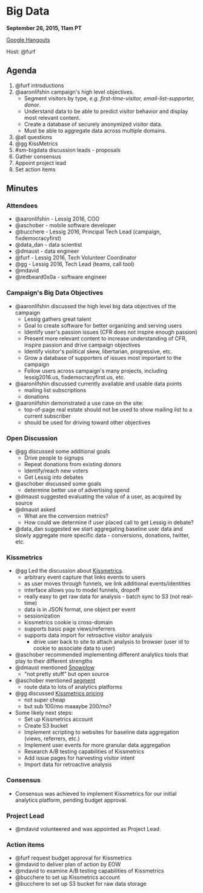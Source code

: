 # Big Data

**September 26, 2015, 11am PT**

[Google Hangouts](https://plus.google.com/hangouts/_/lessigforpresident.com/big-data)

Host: @furf

## Agenda

1. @furf introductions
1. @aaronlifshin campaign's high level objectives.
    * Segment visitors by type, *e.g. first-time-visitor, email-list-supporter, donor*.
    * Understand data to be able to predict visitor behavior and display most relevant content.
    * Create a database of securely anonymized visitor data.
    * Must be able to aggregate data across multiple domains.
1. @all questions
1. @gg KissMetrics
1. #sm-bigdata discussion leads - proposals
1. Gather consensus
1. Appoint project lead
1. Set action items

## Minutes

### Attendees

* @aaronlifshin - Lessig 2016, COO
* @aschober - mobile software developer
* @bucchere - Lessig 2016, Principal Tech Lead (campaign, fixdemocracyfirst)
* @data_dan - data scientist
* @dmaust - data engineer 
* @furf - Lessig 2016, Tech Volunteer Coordinator
* @gg - Lessig 2016, Tech Lead (teams, call tool)
* @mdavid
* @redbeard0x0a - software engineer

### Campaign's Big Data Objectives

* @aaronlifshin discussed the high level big data objectives of the campaign
    * Lessig gathers great talent
    * Goal to create software for better organizing and serving users
    * Identify user's passion issues (CFR does not inspire enough passion)
    * Present more relevant content to increase understanding of CFR, inspire passion and drive campaign objectives
    * Identify visitor's political skew, libertarian, progressive, etc.
    * Grow a database of supporters of issues most important to the campaign
    * Follow users across campaign's many projects, including lessig2016.us, fixdemocracyfirst.us, etc.
* @aaronlifshin discussed currently available and usable data points
    * mailing list subscriptions
    * donations
* @aaronlifshin demonstrated a use case on the site:
    * top-of-page real estate should not be used to show mailing list to a current subscriber
    * should be used for driving toward other objectives

### Open Discussion

* @gg discussed some additional goals
    * Drive people to signups
    * Repeat donations from existing donors
    * Identify/reach new voters
    * Get Lessig into debates
* @aschober discussed some goals
    * determine better use of advertising spend
* @dmaust suggested evaluating the value of a user, as acquired by source
* @dmaust asked
    * What are the conversion metrics?
    * How could we determine if user placed call to get Lessig in debate?
* @data_dan suggested we start aggregating baseline user data and slowly aggregate more specific data - conversions, donations, twitter, etc.

### Kissmetrics

* @gg Led the discussion about [Kissmetrics](https://kissmetrics.com/).
    * arbitrary event capture that links events to users
    * as user moves through funnels, we link additional events/identities
    * interface allows you to model funnels, dropoff
    * really easy to get raw data for analysis - batch sync to S3 (not real-time)
    * data is in JSON format, one object per event
    * sessionization
    * kissmetrics cookie is cross-domain
    * supports basic page views/referrers
    * supports data import for retroactive visitor analysis
        * drive user back to site to attach analysis to browser (user id to cookie to associate data to user)
* @aschober recommended implementing different analytics tools that play to their different strengths
* @dmaust mentioned [Snowplow](http://snowplowanalytics.com/)
    * "not pretty stuff" but open source
* @aschober mentioned [segment](https://segment.com/)
    * route data to lots of analytics platforms
* @gg discussed [Kissmetrics pricing](https://kissmetrics.com/pricing)
    * not super cheap
    * but sub 100/mo maaaybe 200/mo?
* Some likely next steps:
    * Set up Kissmetrics account
    * Create S3 bucket
    * Implement scripting to websites for baseline data aggregation (views, referrers, etc.)
    * Implement user events for more granular data aggregation
    * Research A/B testing capabilities of Kissmetrics
    * Add issue pages for harvesting visitor intent
    * Import data for retroactive analysis

### Consensus

* Consensus was achieved to implement Kissmetrics for our initial analytics platform, pending budget approval.

### Project Lead

* @mdavid volunteered and was appointed as Project Lead.

### Action items

* @furf request budget approval for Kissmetrics
* @mdavid to deliver plan of action by EOW
* @mdavid to examine A/B testing capabilities of Kissmetrics
* @bucchere to set up Kissmetrics account
* @bucchere to set up S3 bucket for raw data storage
